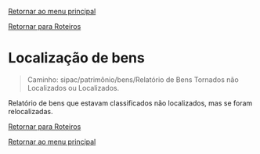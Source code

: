 [Retornar ao menu principal](https://github.com/Mateus-cpa/manual-material/blob/main/README.md)

[Retornar para Roteiros](https://github.com/Mateus-cpa/manual-material/blob/main/roteiros.md)
# Localização de bens
>Caminho: sipac/patrimônio/bens/Relatório de Bens Tornados não Localizados ou Localizados.

Relatório de bens que estavam classificados não localizados, mas se foram relocalizadas.


[Retornar para Roteiros](https://github.com/Mateus-cpa/manual-material/blob/main/roteiros.md)

[Retornar ao menu principal](https://github.com/Mateus-cpa/manual-material/blob/main/README.md)